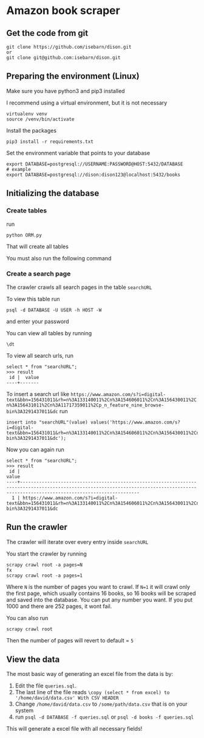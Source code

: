 # Amazon book scraper

## Get the code from git
```
git clone https://github.com/isebarn/dison.git
or
git clone git@github.com:isebarn/dison.git
```

## Preparing the environment (Linux)
Make sure you have python3 and pip3 installed

I recommend using a virtual environment, but it is not necessary
```
virtualenv venv
source /venv/bin/activate
```
Install the packages
```
pip3 install -r requirements.txt
```

Set the environment variable that points to your database

```
export DATABASE=postgresql://USERNAME:PASSWORD@HOST:5432/DATABASE
# example
export DATABASE=postgresql://dison:dison123@localhost:5432/books
```

## Initializing the database

### Create tables
run
```
python ORM.py
```

That will create all tables

You must also run the following command

### Create a search page 
The crawler crawls all search pages in the table `searchURL`

To view this table run
```
psql -d DATABASE -U USER -h HOST -W 
```
and enter your password

You can view all tables by running
```
\dt
```

To view all search urls, run

```
select * from "searchURL";
>>> result
 id |  value                                                                                          
----+-------
```
To insert a search url like `https://www.amazon.com/s?i=digital-text&bbn=156431011&rh=n%3A133140011%2Cn%3A154606011%2Cn%3A156430011%2Cn%3A156431011%2Cn%3A11717359011%2Cp_n_feature_nine_browse-bin%3A3291437011&dc` run

```
insert into "searchURL"(value) values('https://www.amazon.com/s?i=digital-text&bbn=156431011&rh=n%3A133140011%2Cn%3A154606011%2Cn%3A156430011%2Cn%3A156431011%2Cn%3A11717359011%2Cp_n_feature_nine_browse-bin%3A3291437011&dc');
```

Now you can again run

```
select * from "searchURL";
>>> result
 id |                                                                                         value                                                                                          
----+----------------------------------------------------------------------------------------------------------------------------------------------------------------------------------------
  1 | https://www.amazon.com/s?i=digital-text&bbn=156431011&rh=n%3A133140011%2Cn%3A154606011%2Cn%3A156430011%2Cn%3A156431011%2Cn%3A11717359011%2Cp_n_feature_nine_browse-bin%3A3291437011&dc
```
## Run the crawler
The crawler will iterate over every entry inside `searchURL`

You start the crawler by running
```
scrapy crawl root -a pages=N
fx
scrapy crawl root -a pages=1
```
Where `N` is the number of pages you want to crawl. If `N=1` it will crawl only the first page, which usually contains 16 books, so 16 books will be scraped and saved into the database. You can put any number you want. If you put 1000 and there are 252 pages, it wont fail.

You can also run
```
scrapy crawl root
```
Then the number of pages will revert to default = `5`

## View the data 
The most basic way of generating an excel file from the data is by:

 1. Edit the file `queries.sql`.
 2. The last line of the file reads `\copy (select * from excel) to '/home/david/data.csv' With CSV HEADER`
 3. Change `/home/david/data.csv` to `/some/path/data.csv` that is on your system
 4. run `psql -d DATABASE -f queries.sql` or `psql -d books -f queries.sql`

This will generate a excel file with all necessary fields!